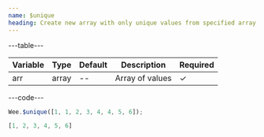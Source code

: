 ```yaml
---
name: $unique
heading: Create new array with only unique values from specified array
---
```


---table---

| Variable | Type  | Default | Description     | Required |
| -------- | ----- | ------- | --------------- | -------- |
| arr      | array | --      | Array of values | &#10003; |

---code---

```javascript
Wee.$unique([1, 1, 2, 3, 4, 4, 5, 6]);
```

```javascript
[1, 2, 3, 4, 5, 6]
```
